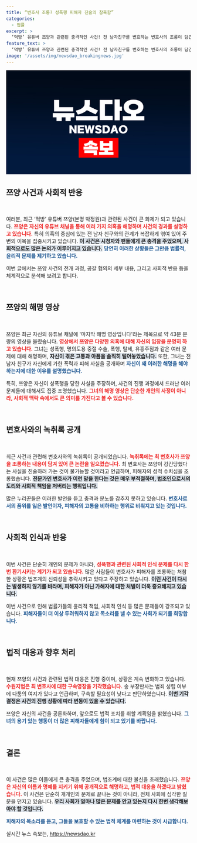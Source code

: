 ```yaml
---
title: “변호사 조롱? 성폭행 피해자 진술의 참혹함”
categories:
  - 법률
excerpt: >
  ‘먹방’ 유튜버 쯔양과 관련된 충격적인 사건! 전 남자친구를 변호하는 변호사의 조롱이 담긴 녹취록이 공개되며 논란의 중심에 서다. 쯔양의 고통스러운 과거와 법적 갈등에 대한 진실을 밝혀낸 마지막 해명 영상, 궁금하지 않으신가요?
feature_text: >
  ‘먹방’ 유튜버 쯔양과 관련된 충격적인 사건! 전 남자친구를 변호하는 변호사의 조롱이 담긴 녹취록이 공개되며 논란의 중심에 서다. 쯔양의 고통스러운 과거와 법적 갈등에 대한 진실을 밝혀낸 마지막 해명 영상, 궁금하지 않으신가요?
image: '/assets/img/newsdao_breakingnews.jpg'
---
```


<p><img src="/assets/img/newsdao_breakingnews.jpg" alt="implanttips 속보" /></p>

<h2 data-ke-size="size26">쯔양 사건과 사회적 반응</h2>

<p data-ke-size="size16">&nbsp;</p>

<p>여러분, 최근 ‘먹방’ 유튜버 쯔양(본명 박정원)과 관련된 사건이 큰 화제가 되고 있습니다. <b><span style="color: #ee2323;">쯔양은 자신의 유튜브 채널을 통해 여러 가지 의혹을 해명하며 사건의 경과를 설명하고 있습니다.</span></b> 특히 의혹의 중심에 있는 전 남자 친구와의 관계가 복잡하게 엮여 있어 주변의 이목을 집중시키고 있습니다. <b><span style="background-color: #21538527;">이 사건은 시청자와 팬들에게 큰 충격을 주었으며, 사회적으로도 많은 논의가 이루어지고 있습니다.</span></b> <b><span style="color: #1a5490;">당연히 이러한 상황들은 그만큼 법률적, 윤리적 문제를 제기하고 있습니다.</span></b> </p>

<p>이번 글에서는 쯔양 사건의 전개 과정, 공갈 혐의의 세부 내용, 그리고 사회적 반응 등을 체계적으로 분석해 보려고 합니다. </p>

<p data-ke-size="size16">&nbsp;</p>

<h2 data-ke-size="size26">쯔양의 해명 영상</h2>

<p data-ke-size="size16">&nbsp;</p>

<p>쯔양은 최근 자신의 유튜브 채널에 '마지막 해명 영상입니다'라는 제목으로 약 43분 분량의 영상을 올렸습니다. <b><span style="color: #ee2323;">영상에서 쯔양은 다양한 의혹에 대해 자신의 입장을 분명히 하고 있습니다.</span></b> 그녀는 성폭행, 명의도용 중절 수술, 폭행, 탈세, 유흥주점과 같은 여러 문제에 대해 해명하며, <b><span style="background-color: #21538527;">자신이 겪은 고통과 아픔을 솔직히 털어놓았습니다.</span></b> 또한, 그녀는 전 남자 친구가 자신에게 가한 폭력과 피해 사실을 공개하며 <b><span style="color: #1a5490;">자신이 왜 이러한 해명을 해야 하는지에 대한 이유를 설명했습니다.</span></b></p>

<p>특히, 쯔양은 자신이 성폭행을 당한 사실을 주장하며, 사건의 진행 과정에서 드러난 여러 문제들에 대해서도 집중 조명했습니다. <b><span style="color: #ee2323;">그녀의 해명 영상은 단순한 개인의 사정이 아니라, 사회적 맥락 속에서도 큰 의미를 가진다고 볼 수 있습니다.</span></b> </p>

<p data-ke-size="size16">&nbsp;</p>

<h2 data-ke-size="size26">변호사와의 녹취록 공개</h2>

<p data-ke-size="size16">&nbsp;</p>

<p>최근 사건과 관련해 변호사와의 녹취록이 공개되었습니다. <b><span style="color: #ee2323;">녹취록에는 최 변호사가 쯔양을 조롱하는 내용이 담겨 있어 큰 논란을 일으켰습니다.</span></b> 최 변호사는 쯔양이 강간당했다는 사실을 진술하러 가는 것이 불가능할 것이라고 언급하며, 피해자의 성적 수치심을 조롱했습니다. <b><span style="background-color: #21538527;">전문가인 변호사가 이런 말을 한다는 것은 매우 부적절하며, 법조인으로서의 도리와 사회적 책임을 저버리는 행위입니다.</span></b> </p>

<p>많은 누리꾼들은 이러한 발언을 듣고 충격과 분노를 감추지 못하고 있습니다. <b><span style="color: #1a5490;">변호사로서의 품위를 잃은 발언이자, 피해자의 고통을 비하하는 행위로 비춰지고 있는 것입니다.</span></b></p>

<p data-ke-size="size16">&nbsp;</p>

<h2 data-ke-size="size26">사회적 인식과 반응</h2>

<p data-ke-size="size16">&nbsp;</p>

<p>이번 사건은 단순히 개인의 문제가 아니라, <b><span style="color: #ee2323;">성폭행과 관련된 사회적 인식 문제를 다시 한번 환기시키는 계기가 되고 있습니다.</span></b> 많은 사람들이 변호사가 피해자를 조롱하는 처참한 상황은 법조계의 신뢰성을 추락시키고 있다고 주장하고 있습니다. <b><span style="background-color: #21538527;">이런 사건이 다시는 발생하지 않기를 바라며, 피해자가 아닌 가해자에 대한 처벌이 더욱 중요해지고 있습니다.</span></b></p>

<p>이번 사건으로 인해 법률가들의 윤리적 책임, 사회적 인식 등 많은 문제들이 강조되고 있습니다. <b><span style="color: #1a5490;">피해자들이 더 이상 두려워하지 않고 목소리를 낼 수 있는 사회가 되기를 희망합니다.</span></b> </p>

<p data-ke-size="size16">&nbsp;</p>

<h2 data-ke-size="size26">법적 대응과 향후 처리</h2>

<p data-ke-size="size16">&nbsp;</p>

<p>현재 쯔양의 사건과 관련된 법적 대응은 진행 중이며, 상황은 계속 변화하고 있습니다. <b><span style="color: #ee2323;">수원지법은 최 변호사에 대한 구속영장을 기각했습니다.</span></b> 송 부장판사는 범죄 성립 여부에 다툼의 여지가 있다고 언급하며, 구속할 필요성이 낮다고 판단하였습니다. <b><span style="background-color: #21538527;">이번 기각 결정은 사건의 진행 상황에 따라 변동이 있을 수 있습니다.</span></b></p>

<p>쯔양은 자신의 사건을 공론화하며, 앞으로도 법적 조치를 취할 계획임을 밝혔습니다. <b><span style="color: #1a5490;">그녀의 용기 있는 행동이 더 많은 피해자들에게 힘이 되고 있기를 바랍니다.</span></b> </p>

<p data-ke-size="size16">&nbsp;</p>

<h2 data-ke-size="size26">결론</h2>

<p data-ke-size="size16">&nbsp;</p>

<p>이 사건은 많은 이들에게 큰 충격을 주었으며, 법조계에 대한 불신을 초래했습니다. <b><span style="color: #ee2323;">쯔양은 자신의 이름과 명예를 지키기 위해 공개적으로 해명하고, 법적 대응을 하겠다고 밝혔습니다.</span></b> 이 사건은 단순히 개개인의 문제로 끝나는 것이 아니라, 전체 사회에 심각한 질문을 던지고 있습니다. <b><span style="background-color: #21538527;">우리 사회가 얼마나 많은 문제를 안고 있는지 다시 한번 생각해보아야 할 것입니다.</span></b> </p>

<p><b><span style="color: #1a5490;">피해자의 목소리를 듣고, 그들을 보호할 수 있는 법적 체계를 마련하는 것이 시급합니다.</span></b> </p>
실시간 뉴스 속보는, <a href="https://newsdao.kr" rel="dofollow">https://newsdao.kr</a>


